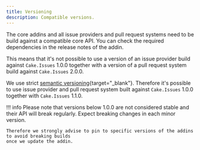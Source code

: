 ```yaml
---
title: Versioning
description: Compatible versions.
---
```


The core addins and all issue providers and pull request systems need to be build against a compatible core API.
You can check the required dependencies in the release notes of the addin.

This means that it's not possible to use a version of an issue provider build against `Cake.Issues` 1.0.0
together with a version of a pull request system build against `Cake.Issues` 2.0.0.

We use strict [semantic versioning](http://semver.org/){target="_blank"}.
Therefore it's possible to use issue provider and pull request system built against `Cake.Issues` 1.0.0
together with `Cake.Issues` 1.1.0.

!!! info
    Please note that versions below 1.0.0 are not considered stable and their API will break regularly.
    Expect breaking changes in each minor version.

    Therefore we strongly advise to pin to specific versions of the addins to avoid breaking builds
    once we update the addin.
